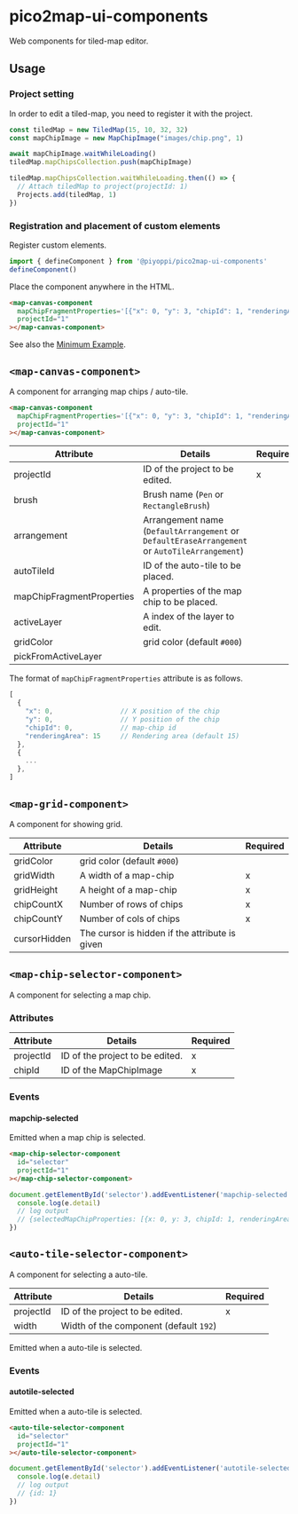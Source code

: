 # pico2map-ui-components

Web components for tiled-map editor.

## Usage

### Project setting

In order to edit a tiled-map, you need to register it with the project.

```js
const tiledMap = new TiledMap(15, 10, 32, 32)
const mapChipImage = new MapChipImage("images/chip.png", 1)

await mapChipImage.waitWhileLoading()
tiledMap.mapChipsCollection.push(mapChipImage)

tiledMap.mapChipsCollection.waitWhileLoading.then(() => {
  // Attach tiledMap to project(projectId: 1)
  Projects.add(tiledMap, 1)
})
```

### Registration and placement of custom elements

Register custom elements.

```js
import { defineComponent } from '@piyoppi/pico2map-ui-components'
defineComponent()
```

Place the component anywhere in the HTML.

```html
<map-canvas-component
  mapChipFragmentProperties='[{"x": 0, "y": 3, "chipId": 1, "renderingArea": 15}]'
  projectId="1"
></map-canvas-component>
```

See also the [Minimum Example](./packages/map-editor-examples/minimum_example/).

## `<map-canvas-component>`

A component for arranging map chips / auto-tile.

```html
<map-canvas-component
  mapChipFragmentProperties='[{"x": 0, "y": 3, "chipId": 1, "renderingArea": 15}]'
  projectId="1"
></map-canvas-component>
```

| Attribute | Details | Required |
| --- | --- | --- |
| projectId | ID of the project to be edited. | x |
| brush | Brush name (`Pen` or `RectangleBrush`) | |
| arrangement | Arrangement name (`DefaultArrangement` or `DefaultEraseArrangement` or `AutoTileArrangement`) | |
| autoTileId | ID of the auto-tile to be placed. | |
| mapChipFragmentProperties | A properties of the map chip to be placed. | |
| activeLayer | A index of the layer to edit. | |
| gridColor | grid color (default `#000`) | |
| pickFromActiveLayer |  | |

The format of `mapChipFragmentProperties` attribute is as follows.

```js
[
  {
    "x": 0,                 // X position of the chip
    "y": 0,                 // Y position of the chip
    "chipId": 0,            // map-chip id
    "renderingArea": 15     // Rendering area (default 15)
  },
  {
    ...
  },
]
```

## `<map-grid-component>`

A component for showing grid.

| Attribute | Details | Required |
| --- | --- | --- |
| gridColor | grid color (default `#000`) | |
| gridWidth | A width of a map-chip | x |
| gridHeight | A height of a map-chip | x |
| chipCountX | Number of rows of chips | x |
| chipCountY | Number of cols of chips | x |
| cursorHidden | The cursor is hidden if the attribute is given | |


## `<map-chip-selector-component>`

A component for selecting a map chip.

### Attributes

| Attribute | Details | Required |
| --- | --- | --- |
| projectId | ID of the project to be edited. | x |
| chipId | ID of the MapChipImage | x |

### Events

#### mapchip-selected

Emitted when a map chip is selected.

```html
<map-chip-selector-component
  id="selector"
  projectId="1"
></map-chip-selector-component>
```

```js
document.getElementById('selector').addEventListener('mapchip-selected', (e) => {
  console.log(e.detail)
  // log output
  // {selectedMapChipProperties: [{x: 0, y: 3, chipId: 1, renderingArea: 15}]}
})
```


## `<auto-tile-selector-component>`

A component for selecting a auto-tile.

| Attribute | Details | Required |
| --- | --- | --- |
| projectId | ID of the project to be edited. | x |
| width | Width of the component (default `192`) | |

Emitted when a auto-tile is selected.

### Events

#### autotile-selected

Emitted when a auto-tile is selected.

```html
<auto-tile-selector-component
  id="selector"
  projectId="1"
></auto-tile-selector-component>
```

```js
document.getElementById('selector').addEventListener('autotile-selected', (e) => {
  console.log(e.detail)
  // log output
  // {id: 1}
})
```
